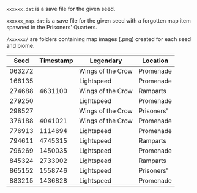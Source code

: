 `xxxxxx.dat` is a save file for the given seed.

`xxxxxx_map.dat` is a save file for the given seed with a forgotten map item spawned in the Prisoners' Quarters.

`/xxxxxx/` are folders containing map images (.png) created for each seed and biome.

| Seed   | Timestamp | Legendary         | Location   |
| ------ | --------- | ----------------- | ---------- |
| 063272 |           | Wings of the Crow | Promenade  |
| 166135 |           | Lightspeed        | Promenade  |
| 274688 | 4631100   | Wings of the Crow | Ramparts   |
| 279250 |           | Lightspeed        | Promenade  |
| 298527 |           | Wings of the Crow | Prisoners' |
| 376188 | 4041021   | Wings of the Crow | Promenade  |
| 776913 | 1114694   | Lightspeed        | Promenade  |
| 794611 | 4745315   | Lightspeed        | Ramparts   |
| 796269 | 1450035   | Lightspeed        | Promenade  |
| 845324 | 2733002   | Lightspeed        | Ramparts   |
| 865152 | 1558746   | Lightspeed        | Prisoners' |
| 883215 | 1436828   | Lightspeed        | Promenade  |
